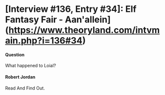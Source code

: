 # [Interview #136, Entry #34]: Elf Fantasy Fair - Aan'allein](https://www.theoryland.com/intvmain.php?i=136#34)

#### Question

What happened to Loial?

#### Robert Jordan

Read And Find Out.

